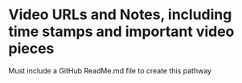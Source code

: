 # Video URLs and Notes, including time stamps and important video pieces
Must include a GitHub ReadMe.md file to create this pathway
